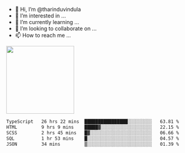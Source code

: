 - 👋 Hi, I’m @tharinduvindula
- 👀 I’m interested in ...
- 🌱 I’m currently learning ...
- 💞️ I’m looking to collaborate on ...
- 📫 How to reach me ...

<!---
tharinduvindula/tharinduvindula is a ✨ special ✨ repository because its `README.md` (this file) appears on your GitHub profile.
You can click the Preview link to take a look at your changes.
--->

<img height="180em" src="https://github-readme-stats.vercel.app/api?username=tharinduvindula&show_icons=true&hide_border=false&&count_private=true&include_all_commits=true" />


<!--START_SECTION:waka-->

```txt
TypeScript   26 hrs 22 mins  ████████████████░░░░░░░░░   63.81 %
HTML         9 hrs 9 mins    █████▓░░░░░░░░░░░░░░░░░░░   22.15 %
SCSS         2 hrs 45 mins   █▓░░░░░░░░░░░░░░░░░░░░░░░   06.66 %
SQL          1 hr 53 mins    █░░░░░░░░░░░░░░░░░░░░░░░░   04.57 %
JSON         34 mins         ▒░░░░░░░░░░░░░░░░░░░░░░░░   01.39 %
```

<!--END_SECTION:waka-->
